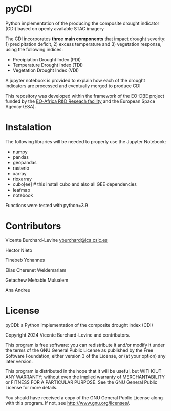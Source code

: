 # pyCDI 

Python implementation of the producing the composite drought indicator (CDI) based on openly available STAC imagery

The CDI incorporates **three main components** that impact drought severity: 1) precipitation deficit, 2) excess temperature and 3) vegetation response, using the following indices:

- Precipiation Drought Index (PDI)
- Temperature Drought Index (TDI)
- Vegetation Drought Index (VDI)

A jupyter notebook is provided to explain how each of the drought indicators are processed and eventually merged to produce CDI

This repository was developed within the framework of the EO-DBE project funded by the [EO-Africa R&D Reseach facility](https://www.eoafrica-rd.org/) and the European Space Agency (ESA).

# Instalation 

The following libraries will be needed to properly use the Jupyter Notebook:

- numpy 
- pandas
- geopandas
- rasterio
- xarray
- rioxarray
- cubo[ee] # this install cubo and also all GEE dependencies
- leafmap
- notebook 

Functions were tested with python=3.9

# Contributors
Vicente Burchard-Levine vburchard@ica.csic.es

Hector Nieto 

Tinebeb Yohannes

Elias Cherenet Weldemariam

Getachew Mehabie Mulualem

Ana Andreu

# License  
pyCDI: a Python implementation of the composite drought index (CDI)

Copyright 2024 Vicente Burchard-Levine and contributors.

This program is free software: you can redistribute it and/or modify it under the terms of the GNU General Public License as published by the Free Software Foundation, either version 3 of the License, or (at your option) any later version.

This program is distributed in the hope that it will be useful, but WITHOUT ANY WARRANTY; without even the implied warranty of MERCHANTABILITY or FITNESS FOR A PARTICULAR PURPOSE. See the GNU General Public License for more details.

You should have received a copy of the GNU General Public License along with this program. If not, see http://www.gnu.org/licenses/.
